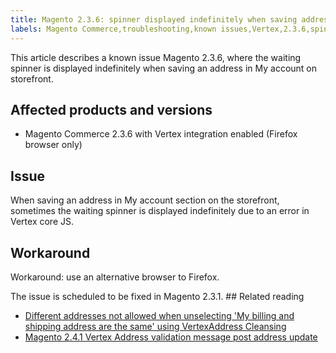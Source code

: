 ```yaml
---
title: Magento 2.3.6: spinner displayed indefinitely when saving address
labels: Magento Commerce,troubleshooting,known issues,Vertex,2.3.6,spinner
---
```


This article describes a known issue Magento 2.3.6, where the waiting spinner is displayed indefinitely when saving an address in My account on storefront.

## Affected products and versions

* Magento Commerce 2.3.6 with Vertex integration enabled (Firefox browser only)

## Issue

When saving an address in My account section on the storefront, sometimes the waiting spinner is displayed indefinitely due to an error in Vertex core JS.

## Workaround

Workaround: use an alternative browser to Firefox. 

The issue is scheduled to be fixed in Magento 2.3.1. ## Related reading

* [Different addresses not allowed when unselecting 'My billing and shipping address are the same' using VertexAddress Cleansing](https://support.magento.com/hc/en-us/articles/360046998952)
* [Magento 2.4.1 Vertex Address validation message post address update](https://support.magento.com/hc/en-us/articles/360050139631)